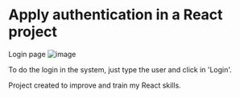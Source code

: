 # Apply authentication in a React project

Login page
![image](https://github.com/GuilhermeBley/Sample.React.AspNet/assets/69880922/bd5a756a-3158-463b-bfb9-80519baf985f)

To do the login in the system, just type the user and click in 'Login'.

Project created to improve and train my React skills.
